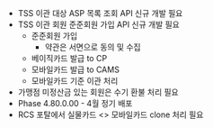
- TSS 이관 대상 ASP 목록 조회 API 신규 개발 필요
- TSS 이관 회원 준준회원 가입 API 신규 개발 필요
	- 준준회원 가입
		- 약관은 서면으로 동의 및 수집
	- 베이직카드 발급 to CP
	- 모바일카드 발급 to CAMS
	- 모바일카드 기준 이관 처리
- 가맹점 미정산금 있는 회원은 수기 환불 처리 필요
- Phase 4.80.0.00 - 4월 정기 배포
- RCS 포탈에서 실물카드 <> 모바일카드 clone 처리 필요